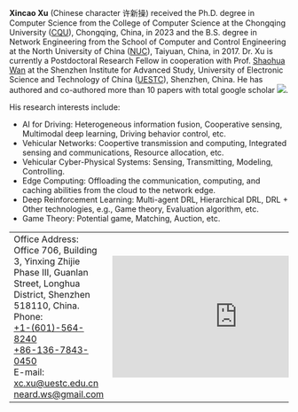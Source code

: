 **Xincao Xu** (Chinese character 许新操) received the Ph.D. degree in Computer Science from the College of Computer Science at the Chongqing University ([CQU](https://www.cqu.edu.cn)), Chongqing, China, in 2023 and the B.S. degree in Network Engineering from the School of Computer and Control Engineering at the North University of China ([NUC](https://www.nuc.edu.cn)), Taiyuan, China, in 2017. Dr. Xu is currently a Postdoctoral Research Fellow in cooperation with Prof. [Shaohua Wan](https://scholar.google.com/citations?user=IhjhNEEAAAAJ&hl=en) at the Shenzhen Institute for Advanced Study, University of Electronic Science and Technology of China ([UESTC](https://www.uestc.edu.cn)), Shenzhen, China. He has authored and co-authored more than 10 papers with total google scholar <a href='https://scholar.google.com/citations?user=DK5avZUAAAAJ'><img src="https://img.shields.io/endpoint?logo=Google%20Scholar&url=https%3A%2F%2Fcdn.jsdelivr.net%2Fgh%2FNeardws%2Fneardws.github.io@google-scholar-stats%2Fgs_data_shieldsio.json&labelColor=f6f6f6&color=9cf&style=flat&label=citations"></a>.     

His research interests include: 
- AI for Driving: Heterogeneous information fusion, Cooperative sensing, Multimodal deep learning, Driving behavior control, etc.
- Vehicular Networks: Coopertive transmission and computing, Integrated sensing and communications, Resource allocation, etc.
- Vehicular Cyber-Physical Systems: Sensing, Transmitting, Modeling, Controlling.
- Edge Computing: Offloading the communication, computing, and caching abilities from the cloud to the network edge.
- Deep Reinforcement Learning: Multi-agent DRL, Hierarchical DRL, DRL + Other technologies, e.g., Game theory, Evaluation algorithm, etc.
- Game Theory: Potential game, Matching, Auction, etc.

<html>
	<table style="margin-left: auto; margin-right: auto;">
		<tr>
			<td>
				Office Address: <br>     
				Office 706, Building 3, Yinxing Zhijie Phase III, Guanlan Street, Longhua District, Shenzhen 518110, China. <br>     
				Phone: <br> 
				<a href="tel:+1-6015648240">+1-(601)-564-8240</a> <br>
				<a href="tel:+86-13678430450">+86-136-7843-0450</a> <br>   
				E-mail: <br>   
				<a href="mailto:xc.xu@uestc.edu.cn">xc.xu@uestc.edu.cn</a> <br> 
				<a href="mailto:neard.ws@gmail.com">neard.ws@gmail.com</a>
			</td>
			<td>
				<iframe src="https://www.google.com/maps/embed?pb=!1m18!1m12!1m3!1d2027.5867153416798!2d114.04785408720457!3d22.72274607249823!2m3!1f0!2f0!3f0!3m2!1i1024!2i768!4f13.1!3m3!1m2!1s0x34038eb32c4355c1%3A0xd9850d5b145cf4f!2z6YqA5pif5pm655WM5LiJ5pyf!5e0!3m2!1szh-TW!2shk!4v1695397520415!5m2!1szh-TW!2shk" width="450" height="220" style="border:0;" allowfullscreen="" loading="lazy" referrerpolicy="no-referrer-when-downgrade"></iframe>
			</td>
		</tr>
	</table>
</html>